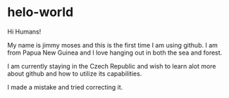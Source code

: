 # helo-world

Hi Humans!

My name is jimmy moses and this is the first time I am using github. I am from Papua New Guinea and I love hanging out in both the sea and forest.

I am currently staying in the Czech Republic and wish to learn alot more about github and how to utilize its capabilities.

I made a mistake and tried correcting it.
